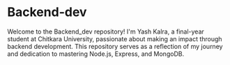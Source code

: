# Backend-dev

Welcome to the Backend_dev repository! I'm Yash Kalra, a final-year student at Chitkara University, passionate about making an impact through backend development. This repository serves as a reflection of my journey and dedication to mastering Node.js, Express, and MongoDB.